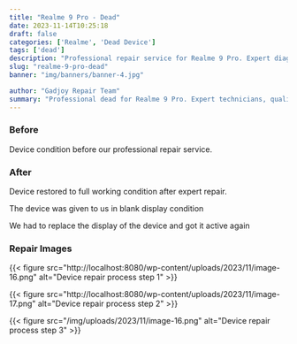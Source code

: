 ```yaml
---
title: "Realme 9 Pro - Dead"
date: 2023-11-14T10:25:18
draft: false
categories: ['Realme', 'Dead Device']
tags: ['dead']
description: "Professional repair service for Realme 9 Pro. Expert diagnosis and quality repairs in Bangalore."
slug: "realme-9-pro-dead"
banner: "img/banners/banner-4.jpg"

author: "Gadjoy Repair Team"
summary: "Professional dead for Realme 9 Pro. Expert technicians, quality parts, warranty included."
---
```


### Before

Device condition before our professional repair service.

### After

Device restored to full working condition after expert repair.

The device was given to us in blank display condition

We had to replace the display of the device and got it active again

### Repair Images

{{< figure src="http://localhost:8080/wp-content/uploads/2023/11/image-16.png" alt="Device repair process step 1" >}}

{{< figure src="http://localhost:8080/wp-content/uploads/2023/11/image-17.png" alt="Device repair process step 2" >}}

{{< figure src="/img/uploads/2023/11/image-16.png" alt="Device repair process step 3" >}}

